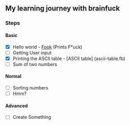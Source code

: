 ## My learning journey with brainfuck


### Steps

#### Basic
- [X] Hello world - [Fook](fook.fb) (Prints F*uck)
- [ ] Getting User input
- [X] Printing the ASCII table - [ASCII table] (ascii-table.fb)
- [ ] Sum of two numbers

#### Normal
- [ ] Sorting numbers
- [ ] Hmm?

#### Advanced 
- [ ] Create Something 